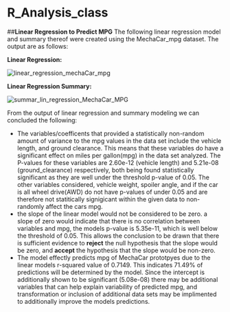 # R_Analysis_class


##**Linear Regression to Predict MPG**
The following linear regression model and summary thereof were created using the MechaCar_mpg dataset. The output are as follows:

**Linear Regression:**

![linear_regression_mechaCar_mpg](https://user-images.githubusercontent.com/100040705/175826103-8c091a95-cb36-41b1-814f-a14b5080cb97.png)

**Linear Regression Summary:**

![summar_lin_regression_MechaCar_MPG](https://user-images.githubusercontent.com/100040705/175826125-a47880e7-f64d-4eeb-b72a-6ab26b33ad45.png)


From the output of linear regression and summary modeling we can concluded the following:
- The variables/coefficents that provided a statistically non-random amount of variance to the mpg values in the data set include the vehicle length, and ground clearance. This means that these variables do have a significant effect on miles per gallon(mpg) in the data set analyzed. The P-values for these variables are 2.60e-12 (vehicle length) and 5.21e-08 (ground_clearance) respectively, both being found statistically significant as they are well under the threshold p-value of 0.05. The other variables considered, vehicle weight, spoiler angle, and if the car is all wheel drive(AWD) do not have p-values of under 0.05 and are therefore not statitically signigicant within the given data to non-randomly affect the cars mpg. 
- the slope of the linear model would not be considered to be zero. a slope of zero would indicate that there is no correlation between variables and mpg, the models p-value is 5.35e-11, which is well below the threshold of 0.05. This allows the conclusion to be drawn that there is sufficient evidence to **reject** the null hypothesis that the slope would be zero, and **accept** the hypothesis that the slope would be non-zero.
- The model effectly predicts mpg of MechaCar prototpyes due to the linear models r-squared value of 0.7149. This indicates 71.49% of predictions will be determined by the model. Since the intercept is additionally shown to be significant (5.08e-08) there may be additional variables that can help explain variability of predicted mpg, and transformation or inclusion of additional data sets may be implimented to additionally improve the models predictions. 
